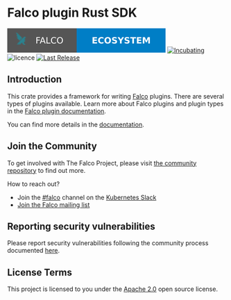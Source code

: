 # Falco plugin Rust SDK

[![Falco Ecosystem Repository](https://raw.githubusercontent.com/falcosecurity/evolution/refs/heads/main/repos/badges/falco-ecosystem-blue.svg)](https://github.com/falcosecurity/evolution/blob/main/REPOSITORIES.md#ecosystem-scope) [![Incubating](https://img.shields.io/badge/status-incubating-orange?style=for-the-badge)](https://github.com/falcosecurity/evolution/blob/main/REPOSITORIES.md#incubating)
![licence](https://img.shields.io/github/license/falcosecurity/plugin-sdk-rs?style=for-the-badge)
[![Last Release](https://img.shields.io/github/v/release/falcosecurity/plugin-sdk-rs?style=for-the-badge)](https://github.com/falcosecurity/plugin-sdk-rs/releases/latest)

## Introduction

This crate provides a framework for writing [Falco](https://github.com/falcosecurity/falco)
plugins. There are several types of plugins available. Learn more about Falco plugins
and plugin types in the [Falco plugin documentation](https://falco.org/docs/plugins/).

You can find more details in the [documentation](falcosecurity.github.io/plugin-sdk-rs/).

## Join the Community

To get involved with The Falco Project, please visit [the community repository](https://github.com/falcosecurity/community) to find out more.

How to reach out?

 - Join the [#falco](https://kubernetes.slack.com/messages/falco) channel on the [Kubernetes Slack](https://slack.k8s.io)
 - [Join the Falco mailing list](https://lists.cncf.io/g/cncf-falco-dev)

## Reporting security vulnerabilities

Please report security vulnerabilities following the community process documented [here](https://github.com/falcosecurity/.github/blob/master/SECURITY.md).

## License Terms

This project is licensed to you under the [Apache 2.0](./LICENSE) open source license.